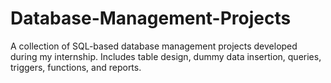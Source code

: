# Database-Management-Projects
A collection of SQL-based database management projects developed during my internship. Includes table design, dummy data insertion, queries, triggers, functions, and reports.
